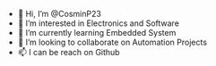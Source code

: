 - 👋 Hi, I’m @CosminP23
- 👀 I’m interested in Electronics and Software
- 🌱 I’m currently learning Embedded System
- 💞️ I’m looking to collaborate on Automation Projects
- 📫 I can be reach on Github

<!---
CosminP23/CosminP23 is a ✨ special ✨ repository because its `README.md` (this file) appears on your GitHub profile.
You can click the Preview link to take a look at your changes.
--->
